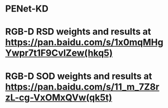 # PENet-KD
# RGB-D RSD weights and results at https://pan.baidu.com/s/1x0mqMHgYwpr7t1F9CvlZew(hkq5)
# RGB-D SOD weights and results at https://pan.baidu.com/s/11_m_7Z8rzL-cg-VxOMxQVw(qk5t)
